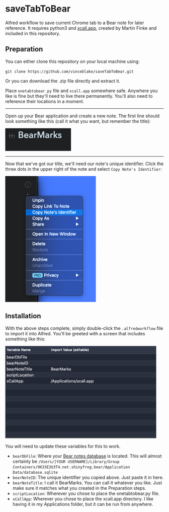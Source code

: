 # saveTabToBear
Alfred workflow to save current Chrome tab to a Bear note for later reference. It requires python3 and [xcall.app](https://github.com/robwalton/python-xcall), created by Martin Finke and included in this repository.


## Preparation
You can either clone this repository on your local machine using:

`git clone https://github.com/vinceblake/saveTabToBear.git`

Or you can download the .zip file directly and extract it. 

Place `onetabtobear.py` file and `xcall.app` somewhere safe. Anywhere you like is fine but they'll need to live there permanently. You'll also need to reference their locations in a moment.

---

Open up your Bear application and create a new note. The first line should look something like this (call it what you want, but remember the title):

![img](https://github.com/vinceblake/saveTabToBear/raw/master/screenshots/noteTitle.png)

---

Now that we've got our title, we'll need our note's unique identifier. Click the three dots in the upper right of the note and select `Copy Note's Identifier`:

![img](https://github.com/vinceblake/saveTabToBear/raw/master/screenshots/copyID.png)

## Installation
With the above steps complete, simply double-click the `.alfredworkflow` file to import it into Alfred. You'll be greeted with a screen that includes something like this:

![img](https://github.com/vinceblake/saveTabToBear/raw/master/screenshots/alfredVars.png)

You will need to update these variables for this to work.
* `bearDbFile`: Where your [Bear notes database](https://bear.app/faq/Where%20are%20Bear's%20notes%20located/) is located. This will almost certainly be `/Users/[YOUR USERNAME]/Library/Group Containers/9K33E3U3T4.net.shinyfrog.bear/Application Data/database.sqlite`
* `bearNoteID`: The unique identifier you copied above. Just paste it in here.
* `bearNoteTitle`: I call it BearMarks. You can call it whatever you like. Just make sure it matches what you created in the Preparation steps. 
* `scriptLocation`: Wherever you chose to place the onetabtobear.py file. 
* `xCallApp`: Wherever you chose to place the xcall.app directory. I like having it in my Applications folder, but it can be run from anywhere.
